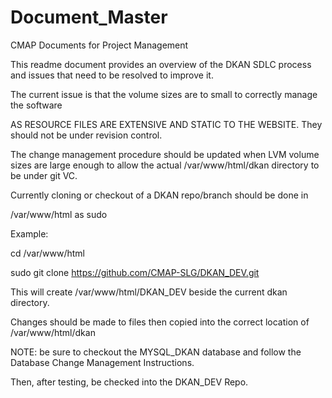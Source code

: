 # Document_Master
CMAP Documents for Project Management

This readme document provides an overview of the DKAN SDLC process and issues that need to
be resolved to improve it.

The current issue is that the volume sizes are to small to correctly manage the software

AS RESOURCE FILES ARE EXTENSIVE AND STATIC TO THE WEBSITE. They should not be under
revision control.

The change management procedure should be updated when LVM volume sizes are large enough to
allow the actual /var/www/html/dkan directory to be under git VC.

Currently cloning or checkout of a DKAN repo/branch should be done in

/var/www/html as sudo

Example:

cd /var/www/html

sudo git clone https://github.com/CMAP-SLG/DKAN_DEV.git

This will create /var/www/html/DKAN_DEV beside the current dkan directory.

Changes should be made to files then copied into the correct location of /var/www/html/dkan

NOTE: be sure to checkout the MYSQL_DKAN database and follow the Database Change Management Instructions.

Then, after testing, be checked into the DKAN_DEV Repo.

